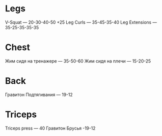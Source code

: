 # Legs
V-Squat — 20-30-40-50 +25
Leg Curls — 35-45-35-40
Leg Extensions — 35-25-35-35-35

# Chest
Жим сидя на тренажере — 35-50-60
Жим сидя на плечи — 15-20-25

# Back
Гравитон Подтягивания — 19-12

# Triceps
Triceps press — 40
Гравитон Брусья -19-12

